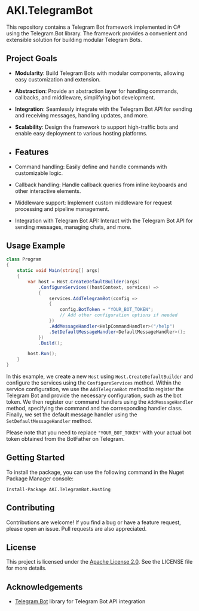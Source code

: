 # AKI.TelegramBot

This repository contains a Telegram Bot framework implemented in C# using the Telegram.Bot library. The framework provides a convenient and extensible solution for building modular Telegram Bots.

## Project Goals
- **Modularity**: Build Telegram Bots with modular components, allowing easy customization and extension.
- **Abstraction**: Provide an abstraction layer for handling commands, callbacks, and middleware, simplifying bot development.
- **Integration**: Seamlessly integrate with the Telegram Bot API for sending and receiving messages, handling updates, and more.
- **Scalability**: Design the framework to support high-traffic bots and enable easy deployment to various hosting platforms.

- ## Features
- Command handling: Easily define and handle commands with customizable logic.
- Callback handling: Handle callback queries from inline keyboards and other interactive elements.
- Middleware support: Implement custom middleware for request processing and pipeline management.
- Integration with Telegram Bot API: Interact with the Telegram Bot API for sending messages, managing chats, and more.

## Usage Example

```csharp
class Program
{
    static void Main(string[] args)
    {
        var host = Host.CreateDefaultBuilder(args)
            .ConfigureServices((hostContext, services) =>
            {
                services.AddTelegramBot(config =>
                {
                    config.BotToken = "YOUR_BOT_TOKEN";
                    // Add other configuration options if needed
                })
                .AddMessageHandler<HelpCommandHandler>("/help")
                .SetDefaultMessageHandler<DefaultMessageHandler>();
            })
            .Build();

        host.Run();
    }
}
```

In this example, we create a new `Host` using `Host.CreateDefaultBuilder` and configure the services using the `ConfigureServices` method. Within the service configuration, we use the `AddTelegramBot` method to register the Telegram Bot and provide the necessary configuration, such as the bot token. We then register our command handlers using the `AddMessageHandler` method, specifying the command and the corresponding handler class. Finally, we set the default message handler using the `SetDefaultMessageHandler` method.

Please note that you need to replace `"YOUR_BOT_TOKEN"` with your actual bot token obtained from the BotFather on Telegram.

## Getting Started

To install the package, you can use the following command in the Nuget Package Manager console:

```
Install-Package AKI.TelegramBot.Hosting
```

## Contributing
Contributions are welcome! If you find a bug or have a feature request, please open an issue. Pull requests are also appreciated.

## License
This project is licensed under the [Apache License 2.0](https://www.apache.org/licenses/LICENSE-2.0). See the LICENSE file for more details.

## Acknowledgements
- [Telegram.Bot](https://github.com/TelegramBots/Telegram.Bot) library for Telegram Bot API integration
